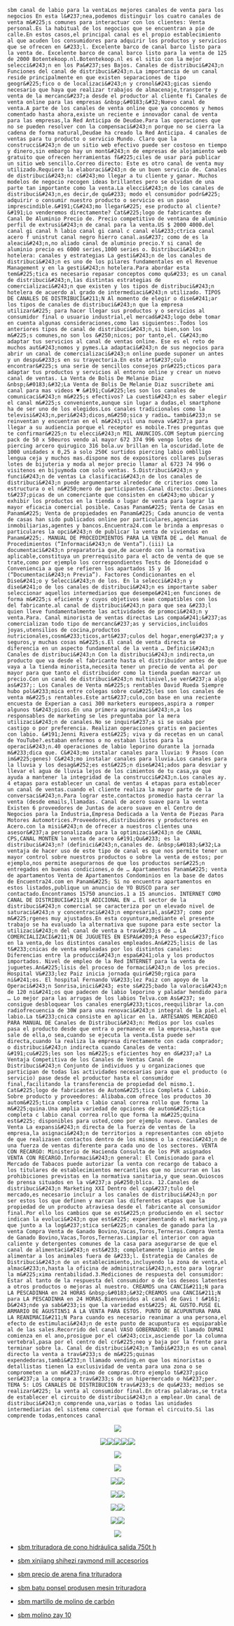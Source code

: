 
```
sbm canal de labio para la ventaLos mejores canales de venta para los negocios En esta l&#237;nea,podemos distinguir los cuatro canales de venta m&#225;s comunes para interactuar con los clientes: Venta personal.Es la habitual de los negocios que se encuentran a pie de calle.En estos casos,el principal canal es el propio establecimiento al que acuden los consumidores para adquirir los productos y servicios que se ofrecen en &#233;l. Excelente barco de canal barco listo para la venta de. Excelente barco de canal barco listo para la venta de 125 de 2000 Botentekoop.nl.Botentekoop.nl es el sitio con la mejor selecci&#243;n en los Pa&#237;ses Bajos. Canales de distribuci&#243;n Funciones del canal de distribuci&#243;n.La importancia de un canal reside principalmente en que existen separaciones de tipo geogr&#225;fico o de localizaci&#243;n y cronol&#243;gicas siendo necesario que haya que realizar trabajos de almacenaje,transporte y venta de la mercanc&#237;a desde el productor al cliente fi Canales de venta online para las empresas &nbsp;&#0183;&#32;Nuevo canal de venta.A parte de los canales de venta online que ya conocemos y hemos comentado hasta ahora,existe un reciente e innovador canal de venta para las empresas,la Red Anticipa de Deudae.Para las operaciones que no se pueden resolver con la compensaci&#243;n porque no se cierra la cadena de forma natural,Deudae ha creado la Red Anticipa. 4 canales de ventas para tu producto o servicio Mundo. Claro que la construcci&#243;n de un sitio web efectivo puede ser costoso en tiempo y dinero,sin embargo hay un mont&#243;n de empresas de alojamiento web gratuito que ofrecen herramientas f&#225;ciles de usar para publicar un sitio web sencillo.Correo directo: Este es otro canal de venta muy utilizado.Requiere la elaboraci&#243;n de un buen servicio de. Canales de distribuci&#243;n: c&#243;mo llegar a tu cliente y ganar. Muchos modelos de negocio recogen ideas brillantes pero se olvidan de una parte tan importante como la venta.La elecci&#243;n de los canales de distribuci&#243;n,es decir,de qu&#233; modo el consumidor podr&#225; adquirir o consumir nuestro producto o servicio es un paso imprescindible.&#191;C&#243;mo llegar&#225; ese producto al cliente? &#191;Lo venderemos directamente? Cat&#225;logo de fabricantes de Canal De Aluminio Precio de. Precio competitivo de ventana de aluminio perfil de extrusi&#243;n de canal para la venta.US $ 2000 4000.del canal gi canal h labio canal gi canal c canal el&#233;ctrica canal acero f unistrut canal negro hierro canal.as&#237; como de es la aleaci&#243;n,no aliado canal de aluminio precio.Y si canal de aluminio precio es 6000 series,1000 series o. Distribuci&#243;n hotelera: canales y estrategias La gesti&#243;n de los canales de distribuci&#243;n es uno de los pilares fundamentales en el Revenue Management y en la gesti&#243;n hotelera.Para abordar esta tem&#225;tica es necesario repasar conceptos como qu&#233; es un canal de distribuci&#243;n,las distintas estrategias de comercializaci&#243;n que existen y los tipos de distribuci&#243;n hotelera de acuerdo al grado de intermediaci&#243;n utilizado. TIPOS DE CANALES DE DISTRIBUCI&#211;N Al momento de elegir o dise&#241;ar los tipos de canales de distribuci&#243;n que la empresa utilizar&#225; para hacer llegar sus productos y o servicios al consumidor final o usuario industrial,el mercad&#243;logo debe tomar en cuenta algunas consideraciones,como las siguientes:.Todos los anteriores tipos de canal de distribuci&#243;n,si bien,son los m&#225;s comunes,no son los &#250;nicos; por tanto,el. C&#243;mo adaptar tus servicios al canal de ventas online. Ese es el reto de muchos aut&#243;nomos y pymes.La adaptaci&#243;n de sus negocios para abrir un canal de comercializaci&#243;n online puede suponer un antes y un despu&#233;s en su trayectoria.En este art&#237;culo encontrar&#225;s una serie de sencillos consejos pr&#225;cticos para adaptar tus productos y servicios al entorno online y crear un nuevo canal de ventas. La Venta de Bolis De Melanie Diaz &nbsp;&#0183;&#32;La Venta de Bolis De Melanie Diaz suscribete ami canal para mas videos ♥ &#191;Cu&#225;les son los canales de comunicaci&#243;n m&#225;s efectivos? La cuesti&#243;n es saber elegir el canal m&#225;s conveniente,aunque sin lugar a dudas,el smartphone ha de ser uno de los elegidos.Los canales tradicionales como la televisi&#243;n,peri&#243;dicos,m&#250;sica y radio… tambi&#233;n se reinventan y encuentran en el m&#243;vil una nueva v&#237;a para llegar a su audiencia porque el receptor es mobile.Tres preguntas que te confirmar&#225;n tu elecci&#243;n MIL ANUNCIOS.COM Septum piercing pack de 50 x 50euros vendo al mayor 672 374 996 vengo lotes de piercing arcero quirugico 316 bola.uv brillan en la oscuridad.lote de 1000 unidades x 0,25 a solo 250€ surtidos piercing labio omblligo lengua ceja y muchos mas.dispone mos de expositores collares pulseras lotes de bijuteria y moda al mejor precio llamar al 6723 74 996 o visitenos en bijuymoda com solo ventas. 5.Distribuci&#243;n y funci&#243;n de ventas La clasificaci&#243;n de los canales de distribuci&#243;n puede argumentarse alrededor de criterios como la estructura o el n&#250;mero de participantes.Canal directo:.Decisiones t&#237;picas de un comerciante que consisten en c&#243;mo ubicar y exhibir los productos en la tienda o lugar de venta para lograr la mayor eficacia comercial posible. Casas Panam&#225; Venta de Casas en Panam&#225; Venta de propiedades en Panam&#225; Cada anuncio de venta de casas han sido publicados online por particulares,agencias inmobiliarias,agentes y bancos.Encuentra24.com le brinda a empresas o particulares la opci&#243;n de publicar la venta de viviendas en Panam&#225;. MANUAL DE PROCEDIMIENTOS PARA LA VENTA DE … del Manual de Procedimientos (“Informaci&#243;n de Venta”).(iii) La documentaci&#243;n preparatoria que,de acuerdo con la normativa aplicable,constituya un prerrequisito para el acto de venta de que se trate,como por ejemplo los correspondientes Tests de Idoneidad o Conveniencia a que se refieren los apartados 15 y 16 (“Documentaci&#243;n Previa”). Factores Condicionantes en el Dise&#241;o y Selecci&#243;n de los. En la selecci&#243;n y dise&#241;o de los canales de distribuci&#243;n es importante saber seleccionar aquellos intermediarios que desempe&#241;en funciones de forma m&#225;s eficiente y cuyos objetivos sean compatibles con los del fabricante.al canal de distribuci&#243;n para que sea &#233;l quien lleve fundamentalmente las actividades de promoci&#243;n y venta.Para. Canal minorista de ventas directas Las compa&#241;&#237;as comercializan todo tipo de mercanc&#237;as y servicios,incluidos joyas,utensilios de cocina,productos nutricionales,cosm&#233;ticos,art&#237;culos del hogar,energ&#237;a y seguros,y muchas cosas m&#225;s.El canal de venta directa se diferencia en un aspecto fundamental de la venta … Definici&#243;n Canales de distribuci&#243;n Con la distribuci&#243;n indirecta,un producto que va desde el fabricante hasta el distribuidor antes de que vaya a la tienda minorista,necesita tener un precio de venta al por mayor para que tanto el distribuidor como la tienda puedan marcar un precio.Con un canal de distribuci&#243;n multinivel,se ver&#237;a algo as&#237;: Los Canales de Venta m&#225;s rentables David Rueda Siempre hubo pol&#233;mica entre colegas sobre cu&#225;les son los canales de venta m&#225;s rentables.Este art&#237;culo,con base en una reciente encuesta de Experian a casi 300 marketers europeos,aspira a romper algunos t&#243;picos.En una primera aproximaci&#243;n,a los responsables de marketing se les preguntaba por la mera utilizaci&#243;n de canales.No se inquir&#237;a si se usaba por castigo o por preferencia. Realizan operaciones gratis en pacientes con labio. &#191;Jenni Rivera est&#225; viva y da recetas en un canal de YouTube?.estaban enfermos o no estaban listos para la operaci&#243;n.40 operaciones de labio leporino durante la jornada m&#233;dica que. C&#243;mo instalar canales para lluvia: 9 Pasos (con im&#225;genes) C&#243;mo instalar canales para lluvia.Los canales para la lluvia y los desag&#252;es est&#225;n dise&#241;ados para desviar y llevar el agua de lluvia lejos de los cimientos de tu casa,ya que ayuda a mantener la integridad de la construcci&#243;n.Los canales ay. 4 etapas para establecer un canal de ventas 4 etapas para establecer un canal de ventas.cuando el cliente realiza la mayor parte de la conversaci&#243;n.Para lograr este.contactos promedio hasta cerrar la venta (desde emails,llamadas. Canal de acero suave para la venta Existen 6 proveedores de Juntas de acero suave en el Centro de Negocios para la Industria,Empresa Dedicada a la Venta de Piezas Para Motores Automotrices.Proveedores,distribuidores y productores en Acero.con la misi&#243;n de ofrecer a nuestros clientes una asesor&#237;a personalizada para la optimizaci&#243;n de CANAL CPS,CANAL MONTEN la venta de acero &#191;Qu&#233; es la distribuci&#243;n? (definici&#243;n,canales de. &nbsp;&#0183;&#32;La ventaja de hacer uso de este tipo de canal es que nos permite tener un mayor control sobre nuestros productos o sobre la venta de estos; por ejemplo,nos permite asegurarnos de que los productos ser&#225;n entregados en buenas condiciones,o de … Apartamentos Panam&#225; venta de apartamentos Venta de Apartamentos Condominios en la base de datos de Encuentra24.com en Panam&#225; Si no encuentra apartamentos en estos listados,publique un anuncio de YO BUSCO para ser contactado.Encontramos 15750 anuncios.1 a 15 anuncios. INTERNET COMO CANAL DE DISTRIBUCI&#211;N ADICIONAL EN … El sector de la distribuci&#243;n comercial se caracteriza por un elevado nivel de saturaci&#243;n y concentraci&#243;n empresarial,as&#237; como por m&#225;rgenes muy ajustados.En esta coyuntura,mediante el presente trabajo se ha evaluado la alternativa que supone para este sector la utilizaci&#243;n del canal de venta a trav&#233;s de … LA COMERCIALIZACI&#211;N DE JUGUETES EN ESPA&#209;A Peso espec&#237;fico en la venta,de los distintos canales empleados.An&#225;lisis de las t&#233;cnicas de venta empleadas por los distintos canales: Diferencias entre la producci&#243;n espa&#241;ola y los productos importados. Nivel de empleo de la Red INTERNET para la venta de juguetes.An&#225;lisis del proceso de formaci&#243;n de los precios. Hospital V&#233;lez Paiz inicia jornada quir&#250;rgica para ni&#241;os. El hospital Fernando V&#233;lez Paiz con apoyo de la Operaci&#243;n Sonrisa,inici&#243; este s&#225;bado la valoraci&#243;n de 120 ni&#241;os que padecen de labio leporino y paladar hendido para … Lo mejor para las arrugas de los labios Telva.com As&#237; se consigue desbloquear los canales energ&#233;ticos,reequilibrar la.con radiofrecuencia de 30W para una renovaci&#243;n integral de la piel.el labio.La t&#233;cnica consiste en aplicar en la. ARTESANOS MERCADEO PARA MANUAL DE Canales de Distribuci&#243;n: Medios por los cuales pasa el producto desde que entra o permanece en la empresa,hasta que sale de ella,o sea,cuando se ejecuta la venta.Esta puede ser directa,cuando la realiza la empresa directamente con cada comprador; o distribuci&#243;n indirecta cuando Canales de venta: &#191;cu&#225;les son los m&#225;s eficientes hoy en d&#237;a? La Ventaja Competitiva de los Canales de Ventas Canal de Distribuci&#243;n Conjunto de individuos y u organizaciones que participan de todas las actividades necesarias para que el producto (o servicio) pase desde el productor hasta el consumidor final,facilitando la transferencia de propiedad del mismo.1. Cat&#225;logo de fabricantes de Autom&#225;tica Completa C Labio. Sobre producto y proveedores: Alibaba.com ofrece los productos 30 autom&#225;tica completa c labio canal correa rollo que forma la m&#225;quina.Una amplia variedad de opciones de autom&#225;tica completa c labio canal correa rollo que forma la m&#225;quina est&#225; disponibles para usted,como por ejemplo nuevo. Canales de Venta La expansi&#243;n directa de la fuerza de ventas de la empresa,la asignaci&#243;n de territorios a representantes con objeto de que realizasen contactos dentro de los mismos o la creaci&#243;n de una fuerza de ventas diferente para cada uno de los sectores. VENTA CON RECARGO: Ministerio de Hacienda Consulta de los PVR asignados VENTA CON RECARGO.Informaci&#243;n general: El Comisionado para el Mercado de Tabacos puede autorizar la venta con recargo de tabaco a los titulares de establecimientos mercantiles que no incurran en las prohibiciones previstas en la normativa sanitaria,y que sean.Quioscos de prensa situados en la v&#237;a p&#250;blica. 12.Canales de distribuci&#243;n Marketing XXI Dentro del cap&#237;tulo del mercado,es necesario incluir a los canales de distribuci&#243;n por ser estos los que definen y marcan las diferentes etapas que la propiedad de un producto atraviesa desde el fabricante al consumidor final.Por ello los cambios que se est&#225;n produciendo en el sector indican la evoluci&#243;n que est&#225; experimentando el marketing,ya que junto a la log&#237;stica ser&#225;n canales de ganado para la venta Compra Venta de Ganado Bovino,Vacas,Toros,Terneras.Compra Venta de Ganado Bovino,Vacas,Toros,Terneras.Limpiar el interior con agua caliente y detergentes comunes de la casa para asegurarse de que el canal de alimentaci&#243;n est&#233; completamente limpio antes de alimentar a los animales fuera de &#233;l. Estrategia de Canales de Distribuci&#243;n de un establecimiento,incluyendo la zona de venta,el almac&#233;n,hasta la oficina de administraci&#243;n,esto para lograr la m&#225;xima rentabilidad.3.Mediciones de respuesta del consumidor: Estar al tanto de la respuesta del consumidor o de los deseos latentes a otros productos o mejoras al nuestro. CREAMOS una CANCI&#211;N para LA PESCADINHA en 24 HORAS &nbsp;&#0183;&#32;CREAMOS una CANCI&#211;N para LA PESCADINHA en 24 HORAS.Bienvenidos al canal de Gavi ! &#161; D&#243;nde ya sab&#233;is que la variedad est&#225; AL GUSTO.PUSE EL ARMARIO DE AGUSTIN51 A LA VENTA PARA ESTOS. PUNTO DE ACUPUNTURA PARA LA REANIMACI&#211;N Para cuando es necesario reanimar a una persona,el efecto de estimulaci&#243;n de este punto de acupuntura es equiparable al de las sales.Recorrido del canal VASO GOBERNADOR: El llamado DUMAI comienza en el ano,prosigue por el c&#243;ccix,asciende por la columna vertebral,pasa por el centro del cr&#225;neo y baja por la frente para terminar sobre la. Canal de distribuci&#243;n Tambi&#233;n es un canal directo la venta a trav&#233;s de m&#225;quinas expendedoras,tambi&#233;n llamado vending.en que los minoristas o detallistas tienen la exclusividad de venta para una zona o se comprometen a un m&#237;nimo de compras.Otro ejemplo t&#237;pico ser&#237;a la compra a trav&#233;s de un hipermercado o h&#237;per. TEMA 5: LOS CANALES DE DISTRIBUCION trav&#233;s de qu&#233; medios se realizar&#225; la venta al consumidor final.En otras palabras,se trata de establecer el circuito de distribuci&#243;n a emplear.Un canal de distribuci&#243;n comprende una,varias o todas las unidades intermediarias del sistema comercial que forman el circuito.Si las comprende todas,entonces canal 
```

<div align="center">

<a href="https://es-crusher.shibang-china.com/github&k=sbm+canal+de+labio+para+la+venta"><img src="https://static.shibang-china.com/es/crusher/logo.jpg"></a>

<a href="https://es-crusher.shibang-china.com/github&k=sbm+canal+de+labio+para+la+venta"><img src="https://static.shibang-china.com/es/crusher/index.jpg"></a><a href="https://es-crusher.shibang-china.com/material.htmlgithub&k=sbm+canal+de+labio+para+la+venta"><img src="https://static.shibang-china.com/es/crusher/material.jpg"></a><a href="https://es-crusher.shibang-china.com/application.htmlgithub&k=sbm+canal+de+labio+para+la+venta"><img src="https://static.shibang-china.com/es/crusher/application.jpg"></a><a href="https://es-crusher.shibang-china.com/aboutus.htmlgithub&k=sbm+canal+de+labio+para+la+venta"><img src="https://static.shibang-china.com/es/crusher/aboutus.jpg"></a><a href="https://es-crusher.shibang-china.com/contact.htmlgithub&k=sbm+canal+de+labio+para+la+venta"><img src="https://static.shibang-china.com/es/crusher/contact.jpg"></a>

<a href="https://es-crusher.shibang-china.com/github&k=sbm+canal+de+labio+para+la+venta"><img src="https://static.shibang-china.com/es/crusher/banner.jpg"></a>

<a href="https://swt.shibang-china.com/github&k=sbm+canal+de+labio+para+la+venta"><img src="https://static.shibang-china.com/es/crusher/text.jpg"></a>

<a href="https://swt.shibang-china.com/github&k=sbm+canal+de+labio+para+la+venta"><img src="https://static.shibang-china.com/es/crusher/chat.jpg"></a><a href="https://es-crusher.shibang-china.com/contact.htmlgithub&k=sbm+canal+de+labio+para+la+venta"><img src="https://static.shibang-china.com/es/crusher/message.jpg"></a>

<a href="https://es-crusher.shibang-china.com/products/pe.htmlgithub&k=sbm+canal+de+labio+para+la+venta"><img src="https://static.shibang-china.com/es/crusher/pe.jpg"></a><a href="https://es-crusher.shibang-china.com/products/pf.htmlgithub&k=sbm+canal+de+labio+para+la+venta"><img src="https://static.shibang-china.com/es/crusher/pf.jpg"></a>

<a href="https://es-crusher.shibang-china.com/products/hpt.htmlgithub&k=sbm+canal+de+labio+para+la+venta"><img src="https://static.shibang-china.com/es/crusher/hpt.jpg"></a><a href="https://es-crusher.shibang-china.com/products/vsi.htmlgithub&k=sbm+canal+de+labio+para+la+venta"><img src="https://static.shibang-china.com/es/crusher/vsi.jpg"></a>

<a href="https://es-crusher.shibang-china.com/products/klv.htmlgithub&k=sbm+canal+de+labio+para+la+venta"><img src="https://static.shibang-china.com/es/crusher/klv.jpg"></a><a href="https://es-crusher.shibang-china.com/products/portable.htmlgithub&k=sbm+canal+de+labio+para+la+venta"><img src="https://static.shibang-china.com/es/crusher/portable.jpg"></a>

<a href="https://swt.shibang-china.com/github&k=sbm+canal+de+labio+para+la+venta"><img src="https://static.shibang-china.com/es/crusher/case.jpg"></a>

</div>


* [sbm trituradora de cono hidráulica salida 750t  h](sbm%20trituradora%20de%20cono%20hidr%C3%A1ulica%20salida%20750t%20%20h.md)

* [sbm xinjiang shihezi raymond mill accesorios](sbm%20xinjiang%20shihezi%20raymond%20mill%20accesorios.md)

* [sbm precio de arena fina trituradora](sbm%20precio%20de%20arena%20fina%20trituradora.md)

* [sbm batu ponsel produsen mesin trituradora](sbm%20batu%20ponsel%20produsen%20mesin%20trituradora.md)

* [sbm martillo de molino de carbón](sbm%20martillo%20de%20molino%20de%20carb%C3%B3n.md)

* [sbm molino zay 10](sbm%20molino%20zay%2010.md)